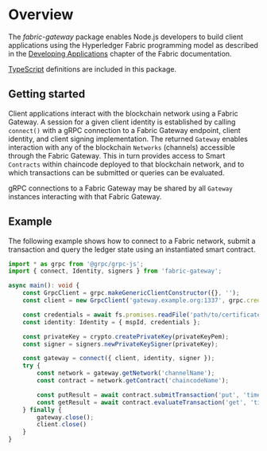 # Overview

The *fabric-gateway* package enables Node.js developers to build client applications using the Hyperledger Fabric programming model as described in the [Developing Applications](https://hyperledger-fabric.readthedocs.io/en/latest/developapps/developing_applications.html) chapter of the Fabric documentation.

[TypeScript](http://www.typescriptlang.org/) definitions are included in this package.

## Getting started

Client applications interact with the blockchain network using a Fabric Gateway. A session for a given client identity is established by calling `connect()` with a gRPC connection to a Fabric Gateway endpoint, client identity, and client signing implementation. The returned `Gateway` enables interaction with any of the blockchain `Networks` (channels) accessible through the Fabric Gateway. This in turn provides access to Smart `Contracts` within chaincode deployed to that blockchain network, and to which transactions can be submitted or queries can be evaluated.

gRPC connections to a Fabric Gateway may be shared by all `Gateway` instances interacting with that Fabric Gateway.

## Example

The following example shows how to connect to a Fabric network, submit a transaction and query the ledger state using an instantiated smart contract.

```typescript
import * as grpc from '@grpc/grpc-js';
import { connect, Identity, signers } from 'fabric-gateway';

async main(): void {
    const GrpcClient = grpc.makeGenericClientConstructor({}, '');
    const client = new GrpcClient('gateway.example.org:1337', grpc.credentials.createInsecure());

    const credentials = await fs.promises.readFile('path/to/certificate.pem');
    const identity: Identity = { mspId, credentials };

    const privateKey = crypto.createPrivateKey(privateKeyPem);
    const signer = signers.newPrivateKeySigner(privateKey);

    const gateway = connect({ client, identity, signer });
    try {
        const network = gateway.getNetwork('channelName');
        const contract = network.getContract('chaincodeName');

        const putResult = await contract.submitTransaction('put', 'time', new Date().toISOString());
        const getResult = await contract.evaluateTransaction('get', 'time');
    } finally {
        gateway.close();
        client.close()
    }
}
```
